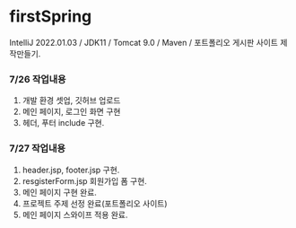 # firstSpring
IntelliJ 2022.01.03 / JDK11 / Tomcat 9.0 / Maven / 포트폴리오 게시판 사이트 제작만들기.

### 7/26 작업내용
1. 개발 환경 셋업, 깃허브 업로드
2. 메인 페이지, 로그인 화면 구현
3. 헤더, 푸터 include 구현.

### 7/27 작업내용
1. header.jsp, footer.jsp 구현.
2. resgisterForm.jsp 회원가입 폼 구현.
3. 메인 페이지 구현 완료.
4. 프로젝트 주제 선정 완료(포트폴리오 사이트)
5. 메인 페이지 스와이프 적용 완료.
